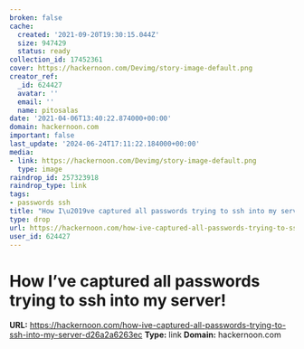 ```yaml
---
broken: false
cache:
  created: '2021-09-20T19:30:15.044Z'
  size: 947429
  status: ready
collection_id: 17452361
cover: https://hackernoon.com/Devimg/story-image-default.png
creator_ref:
  _id: 624427
  avatar: ''
  email: ''
  name: pitosalas
date: '2021-04-06T13:40:22.874000+00:00'
domain: hackernoon.com
important: false
last_update: '2024-06-24T17:11:22.184000+00:00'
media:
- link: https://hackernoon.com/Devimg/story-image-default.png
  type: image
raindrop_id: 257323918
raindrop_type: link
tags:
- passwords ssh
title: "How I\u2019ve captured all passwords trying to ssh into my server!"
type: drop
url: https://hackernoon.com/how-ive-captured-all-passwords-trying-to-ssh-into-my-server-d26a2a6263ec
user_id: 624427
---
```


# How I’ve captured all passwords trying to ssh into my server!

**URL:** https://hackernoon.com/how-ive-captured-all-passwords-trying-to-ssh-into-my-server-d26a2a6263ec
**Type:** link
**Domain:** hackernoon.com
